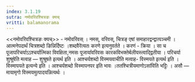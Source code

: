 ```yaml
---
index: 3.1.19
sutra: नमोवरिवश्चित्रङः क्यच्
vritti: balamanorama
---
```


<<नमोवरिवश्चित्रङः क्यच्>> - नमोवरिवस् । नमस्, वरिवस्, चित्रङ् एषां समाहारद्वन्द्वात्पञ्चमी । आत्मनेपदार्थं चित्रशब्दो ङिन्निर्दिष्टः ।शब्दवैरे॑त्यतः करणे इत्यनुवर्तते । करणं - क्रिया । सा च पूजापरिचर्याऽ‌ऽश्चर्यात्मिका विवक्षिता,नमसः पूजायां॑वरिवसः कारकविभक्तेर्बलीयस्त्वाद्द्वितीया । परिचर्या शुश्रूषेति मत्वाह —  शुश्रूषते इत्यर्थ इति । आश्चर्यशब्दो विस्मयवाचीति मत्वाह- विस्मयते इत्यर्थ इति । विस्मापयते इत्यन्ये इति । आश्चर्यशब्दो विस्मापनपर इति भावः ।ततश्चित्रीयमाणोऽसा॑विति भट्टिः । असौ —  मायामृगो विस्मयमुत्पादयन्नित्यर्थः । 